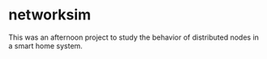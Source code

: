 # networksim

This was an afternoon project to study the behavior of distributed nodes in a smart home system.
